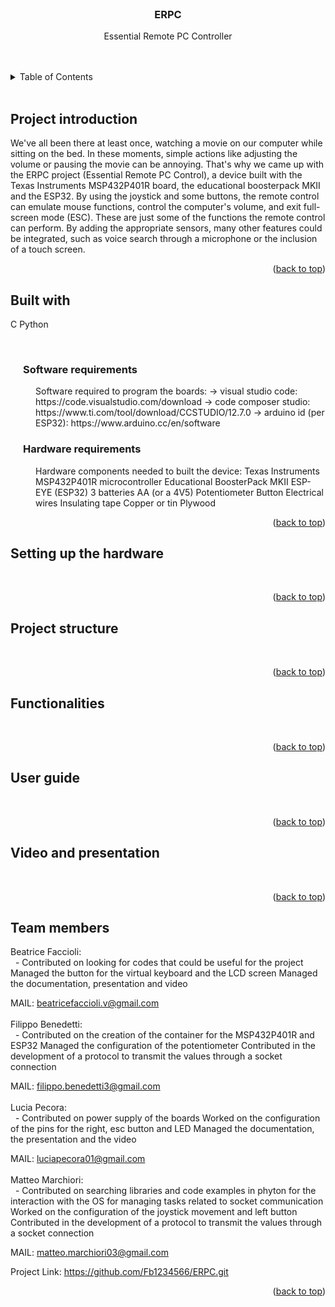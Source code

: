 <div id="readme-erpc"></div>

<!--TITLE-->
<br />
<div align="center">

<h3 align="center">ERPC</h3>

 <p align="center">
  Essential Remote PC Controller
  <br />
  <br /><br />
  </p>
  </div> 

<!-- TABLE OF CONTENTS -->
<details>
  <summary>Table of Contents</summary>
  <ol style="counter-reset: section;">
    <li><a href="#project-introduction">Project introduction</a></li>
    <li><a href="#built-with">Built with</a>
    <ol>
    <li><a href="#software requirements">Software requirements</a></li>
    <li><a href="#hardware-requirements">Hardware requirements</a></li>
    </ol></li>
    <li><a href="#setting-up-the-hardware">Setting up the hardware</a></li>
    <li><a href="#project-structure">Project structure</a></li>
    <li><a href="#functionalities">Functionalities</a></li>
    <li><a href="#user-guide">User guide</a></li>
    <li><a href="#video-and-presentation">Video and presentation</a></li>
    <li><a href="#team-members">Team members</a></li>
  </ol>
</details>
<br>
<!--
<style>
    ol{
        list-style-type: none;
    }
    ol > li {
        counter-increment: section;
    }
    ol > li::before {
        content: counter(section) ". "; 
    }
    ol ol > li {
        counter-increment: subsection;
    }
    ol ol > li::before {
        content: counter(section) "." counter(subsection) " ";
    }
    </style> -->



<!-- PROJECT INTRODUCTION -->
## Project introduction
We've all been there at least once, watching a movie on our computer while sitting on the bed. In these moments, simple actions like adjusting the volume or pausing the movie can be annoying. That's why we came up with the ERPC project (Essential Remote PC Control), a device built with the Texas Instruments MSP432P401R board, the educational boosterpack MKII and the ESP32. By using the joystick and some buttons, the remote control can emulate mouse functions, control the computer's volume, and exit full-screen mode (ESC). 
These are just some of the functions the remote control can perform. By adding the appropriate sensors, many other features could be integrated, such as voice search through a microphone or the inclusion of a touch screen.
<br>

<p align="right">(<a href="#readme-erpc">back to top</a>)</p>

<!-- BUILT WITH -->
## Built with
C
Python
 
<br>


<h3 style="margin-left: 20px;" id="software-requirements">Software requirements</h3>
<p style="margin-left: 40px;">Software required to program the boards:
  → visual studio code: https://code.visualstudio.com/download
  → code composer studio: https://www.ti.com/tool/download/CCSTUDIO/12.7.0
  → arduino id (per ESP32): https://www.arduino.cc/en/software
</p>

<h3 style="margin-left: 20px;" id="hardware-requirements">Hardware requirements</h3>
<p style="margin-left: 40px;">Hardware components needed to built the device:
Texas Instruments MSP432P401R microcontroller
Educational BoosterPack MKII
ESP-EYE (ESP32)
3 batteries AA (or a 4V5)
Potentiometer
Button
Electrical wires
Insulating tape
Copper or tin
Plywood
</p>

<p align="right">(<a href="#readme-erpc">back to top</a>)</p>

<!-- SETTING UP THE HARDWARE -->
## Setting up the hardware
<br>

<p align="right">(<a href="#readme-erpc">back to top</a>)</p>

<!-- PROJECT STRUCTURE -->
## Project structure
<br>

<p align="right">(<a href="#readme-erpc">back to top</a>)</p>

<!-- FUNCTIONALITIES -->
## Functionalities
<br>

<p align="right">(<a href="#readme-erpc">back to top</a>)</p>

<!-- USER GUIDE -->
## User guide
<br>

<p align="right">(<a href="#readme-erpc">back to top</a>)</p>

<!-- VIDEO AND PRESENTATION -->
## Video and presentation
<br>

<p align="right">(<a href="#readme-erpc">back to top</a>)</p>



<!-- TEAM MEMBERS -->
## Team members
Beatrice Faccioli: <br>
&nbsp; - Contributed on looking for codes that could be useful for the project
Managed the button for the virtual keyboard and the LCD screen
Managed the documentation, presentation and video

MAIL: beatricefaccioli.v@gmail.com
<br> <br>
Filippo Benedetti: <br>
&nbsp; - Contributed on the creation of the container for the MSP432P401R and ESP32
Managed the configuration of the potentiometer
Contributed in the development of a protocol to transmit the values through a socket connection


MAIL: filippo.benedetti3@gmail.com
<br><br>
Lucia Pecora: <br>
&nbsp; - Contributed on power supply of the boards
Worked on the configuration of the pins for the right, esc button and LED
Managed the documentation, the presentation and the video

MAIL: luciapecora01@gmail.com
<br> <br>
Matteo Marchiori: <br>
&nbsp; - Contributed on searching libraries and code examples in phyton for the interaction with the OS for managing tasks related to socket communication
Worked on the configuration of the joystick movement and left button
Contributed in the development of a protocol to transmit the values through a socket connection


MAIL: matteo.marchiori03@gmail.com
<br>

Project Link: https://github.com/Fb1234566/ERPC.git

<p align="right">(<a href="#readme-erpc">back to top</a>)</p>

